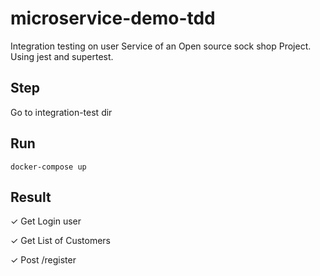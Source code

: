 # microservice-demo-tdd


Integration testing on user Service of an Open source sock shop Project.
Using jest and supertest.

## Step
Go to integration-test dir

## Run 
```
docker-compose up
```

## Result
✓ Get Login user

✓ Get List of Customers

✓ Post /register